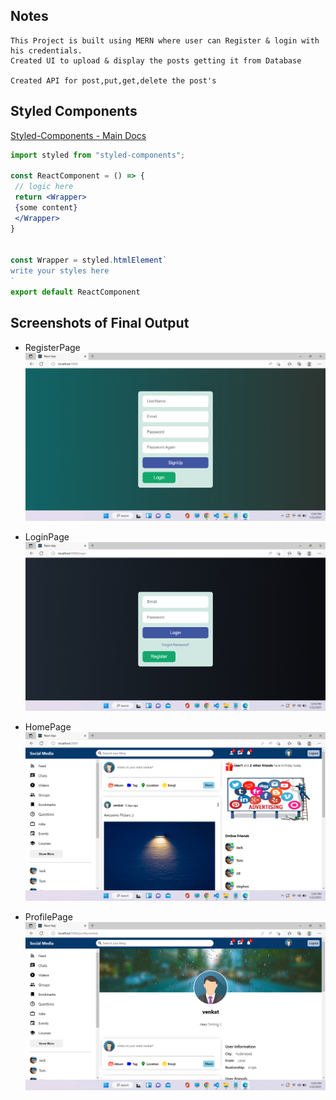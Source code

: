 ## Notes

```
This Project is built using MERN where user can Register & login with his credentials.
Created UI to upload & display the posts getting it from Database

Created API for post,put,get,delete the post's
```

## Styled Components

[Styled-Components - Main Docs](https://styled-components.com/)

```jsx
import styled from "styled-components";

const ReactComponent = () => {
 // logic here
 return <Wrapper>
 {some content}
 </Wrapper>
}


const Wrapper = styled.htmlElement`
write your styles here
`
export default ReactComponent
```

## Screenshots of Final Output

- RegisterPage
  ![RegisterPage](screenshots/RegisterPage.png)

- LoginPage
  ![LoginPage](screenshots/LoginPage.png)

- HomePage
  ![HomePage](screenshots/HomePage.png)

- ProfilePage
  ![ProfilePage](screenshots/ProfilePage.png)
